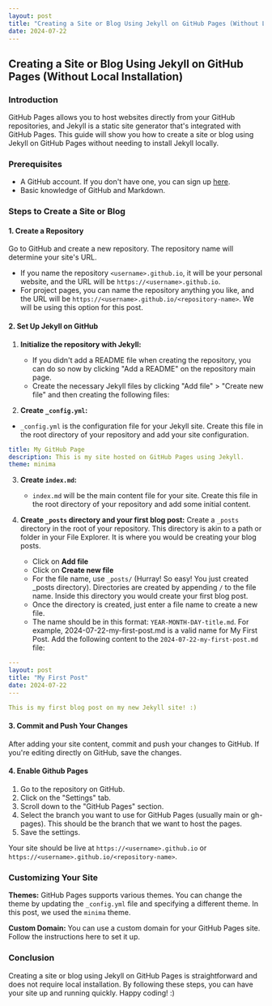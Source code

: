 ```yaml
---
layout: post
title: "Creating a Site or Blog Using Jekyll on GitHub Pages (Without Local Installation)"
date: 2024-07-22
---
```


## Creating a Site or Blog Using Jekyll on GitHub Pages (Without Local Installation)

### Introduction

GitHub Pages allows you to host websites directly from your GitHub repositories, and Jekyll is a static site generator that's integrated with GitHub Pages. This guide will show you how to create a site or blog using Jekyll on GitHub Pages without needing to install Jekyll locally.

### Prerequisites

- A GitHub account. If you don't have one, you can sign up [here](https://github.com/join).
- Basic knowledge of GitHub and Markdown.

### Steps to Create a Site or Blog

#### 1. Create a Repository

Go to GitHub and create a new repository. The repository name will determine your site's URL.
  - If you name the repository `<username>.github.io`, it will be your personal website, and the URL will be `https://<username>.github.io`.
  - For project pages, you can name the repository anything you like, and the URL will be `https://<username>.github.io/<repository-name>`. We will be using this option for this post.

#### 2. Set Up Jekyll on GitHub

1. **Initialize the repository with Jekyll:**
   - If you didn't add a README file when creating the repository, you can do so now by clicking "Add a README" on the repository main page.
   - Create the necessary Jekyll files by clicking "Add file" > "Create new file" and then creating the following files:

2. **Create `_config.yml`:**
  - `_config.yml` is the configuration file for your Jekyll site. Create this file in the root directory of your repository and add your site configuration.
  ```yml
  title: My GitHub Page
  description: This is my site hosted on GitHub Pages using Jekyll.
  theme: minima
  ```

3. **Create `index.md`:**
   - `index.md` will be the main content file for your site. Create this file in the root directory of your repository and add some initial content.



4. **Create `_posts` directory and your first blog post:**
   Create a `_posts` directory in the root of your repository. This directory is akin to a path or folder in your File Explorer. It is where you would be creating your blog posts.
   - Click on **Add file**
   - Click on **Create new file**
   - For the file name, use `_posts/` (Hurray! So easy! You just created _posts directory). Directories are created by appending `/` to the file name.
   Inside this directory you would create your first blog post.
   - Once the directory is created, just enter a file name to create a new file.
   - The name should be in this format: `YEAR-MONTH-DAY-title.md`. For example, 2024-07-22-my-first-post.md is a valid name for My First Post.
   Add the following content to the `2024-07-22-my-first-post.md` file:

```yml
---
layout: post
title: "My First Post"
date: 2024-07-22
---

This is my first blog post on my new Jekyll site! :)
```

#### 3. Commit and Push Your Changes

After adding your site content, commit and push your changes to GitHub. If you're editing directly on GitHub, save the changes.

#### 4. Enable Github Pages

1. Go to the repository on GitHub.
2. Click on the "Settings" tab.
3. Scroll down to the "GitHub Pages" section.
4. Select the branch you want to use for GitHub Pages (usually main or gh-pages). This should be the branch that we want to host the pages.
5. Save the settings.

Your site should be live at `https://<username>.github.io` or `https://<username>.github.io/<repository-name>`.

### Customizing Your Site

**Themes:**
GitHub Pages supports various themes. You can change the theme by updating the `_config.yml` file and specifying a different theme. In this post, we used the `minima` theme.

**Custom Domain:**
You can use a custom domain for your GitHub Pages site. Follow the instructions here to set it up.

### Conclusion

Creating a site or blog using Jekyll on GitHub Pages is straightforward and does not require local installation. By following these steps, you can have your site up and running quickly. Happy coding! :)



   
